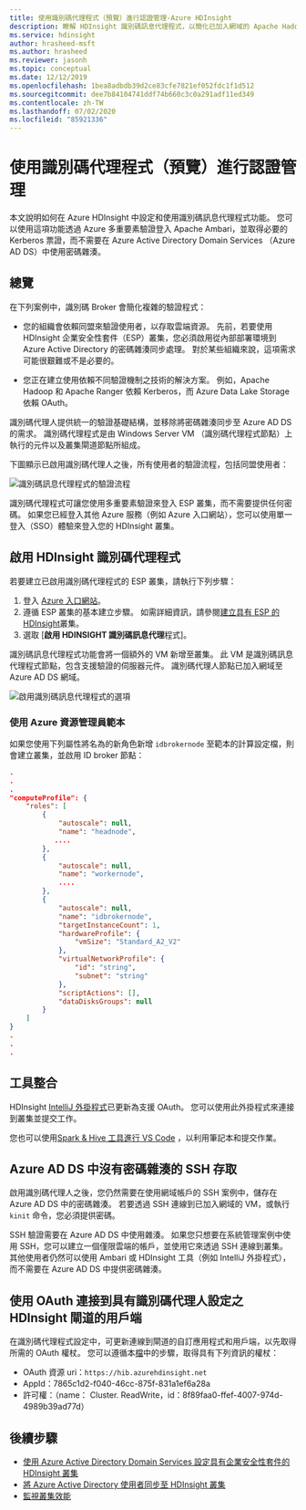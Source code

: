 ```yaml
---
title: 使用識別碼代理程式（預覽）進行認證管理-Azure HDInsight
description: 瞭解 HDInsight 識別碼訊息代理程式，以簡化已加入網域的 Apache Hadoop 叢集的驗證。
ms.service: hdinsight
author: hrasheed-msft
ms.author: hrasheed
ms.reviewer: jasonh
ms.topic: conceptual
ms.date: 12/12/2019
ms.openlocfilehash: 1bea8adbdb39d2ce83cfe7821ef052fdc1f1d512
ms.sourcegitcommit: dee7b84104741ddf74b660c3c0a291adf11ed349
ms.contentlocale: zh-TW
ms.lasthandoff: 07/02/2020
ms.locfileid: "85921336"
---
```

# <a name="use-id-broker-preview-for-credential-management"></a>使用識別碼代理程式（預覽）進行認證管理

本文說明如何在 Azure HDInsight 中設定和使用識別碼訊息代理程式功能。 您可以使用這項功能透過 Azure 多重要素驗證登入 Apache Ambari，並取得必要的 Kerberos 票證，而不需要在 Azure Active Directory Domain Services （Azure AD DS）中使用密碼雜湊。

## <a name="overview"></a>總覽

在下列案例中，識別碼 Broker 會簡化複雜的驗證程式：

* 您的組織會依賴同盟來驗證使用者，以存取雲端資源。 先前，若要使用 HDInsight 企業安全性套件（ESP）叢集，您必須啟用從內部部署環境到 Azure Active Directory 的密碼雜湊同步處理。 對於某些組織來說，這項需求可能很艱難或不是必要的。

* 您正在建立使用依賴不同驗證機制之技術的解決方案。 例如，Apache Hadoop 和 Apache Ranger 依賴 Kerberos，而 Azure Data Lake Storage 依賴 OAuth。

識別碼代理人提供統一的驗證基礎結構，並移除將密碼雜湊同步至 Azure AD DS 的需求。 識別碼代理程式是由 Windows Server VM （識別碼代理程式節點）上執行的元件以及叢集閘道節點所組成。 

下圖顯示已啟用識別碼代理人之後，所有使用者的驗證流程，包括同盟使用者：

![識別碼訊息代理程式的驗證流程](./media/identity-broker/identity-broker-architecture.png)

識別碼代理程式可讓您使用多重要素驗證來登入 ESP 叢集，而不需要提供任何密碼。 如果您已經登入其他 Azure 服務（例如 Azure 入口網站），您可以使用單一登入（SSO）體驗來登入您的 HDInsight 叢集。

## <a name="enable-hdinsight-id-broker"></a>啟用 HDInsight 識別碼代理程式

若要建立已啟用識別碼代理程式的 ESP 叢集，請執行下列步驟：

1. 登入 [Azure 入口網站](https://portal.azure.com)。
1. 遵循 ESP 叢集的基本建立步驟。 如需詳細資訊，請參閱[建立具有 ESP 的 HDInsight](apache-domain-joined-configure-using-azure-adds.md#create-an-hdinsight-cluster-with-esp)叢集。
1. 選取 [**啟用 HDINSIGHT 識別碼訊息代理**程式]。

識別碼訊息代理程式功能會將一個額外的 VM 新增至叢集。 此 VM 是識別碼訊息代理程式節點，包含支援驗證的伺服器元件。 識別碼代理人節點已加入網域至 Azure AD DS 網域。

![啟用識別碼訊息代理程式的選項](./media/identity-broker/identity-broker-enable.png)

### <a name="using-azure-resource-manager-templates"></a>使用 Azure 資源管理員範本
如果您使用下列屬性將名為的新角色新增 `idbrokernode` 至範本的計算設定檔，則會建立叢集，並啟用 ID broker 節點：

```json
.
.
.
"computeProfile": {
    "roles": [
        {
            "autoscale": null,
            "name": "headnode",
           ....
        },
        {
            "autoscale": null,
            "name": "workernode",
            ....
        },
        {
            "autoscale": null,
            "name": "idbrokernode",
            "targetInstanceCount": 1,
            "hardwareProfile": {
                "vmSize": "Standard_A2_V2"
            },
            "virtualNetworkProfile": {
                "id": "string",
                "subnet": "string"
            },
            "scriptActions": [],
            "dataDisksGroups": null
        }
    ]
}
.
.
.
```

## <a name="tool-integration"></a>工具整合

HDInsight [IntelliJ 外掛程式](https://docs.microsoft.com/azure/hdinsight/spark/apache-spark-intellij-tool-plugin#integrate-with-hdinsight-identity-broker-hib)已更新為支援 OAuth。 您可以使用此外掛程式來連接到叢集並提交工作。

您也可以使用[Spark & Hive 工具進行 VS Code](https://docs.microsoft.com/azure/hdinsight/hdinsight-for-vscode) ，以利用筆記本和提交作業。

## <a name="ssh-access-without-a-password-hash-in-azure-ad-ds"></a>Azure AD DS 中沒有密碼雜湊的 SSH 存取

啟用識別碼代理人之後，您仍然需要在使用網域帳戶的 SSH 案例中，儲存在 Azure AD DS 中的密碼雜湊。 若要透過 SSH 連線到已加入網域的 VM，或執行 `kinit` 命令，您必須提供密碼。 

SSH 驗證需要在 Azure AD DS 中使用雜湊。 如果您只想要在系統管理案例中使用 SSH，您可以建立一個僅限雲端的帳戶，並使用它來透過 SSH 連線到叢集。 其他使用者仍然可以使用 Ambari 或 HDInsight 工具（例如 IntelliJ 外掛程式），而不需要在 Azure AD DS 中提供密碼雜湊。

## <a name="clients-using-oauth-to-connect-to-hdinsight-gateway-with-id-broker-setup"></a>使用 OAuth 連接到具有識別碼代理人設定之 HDInsight 閘道的用戶端

在識別碼代理程式設定中，可更新連線到閘道的自訂應用程式和用戶端，以先取得所需的 OAuth 權杖。 您可以遵循本[檔](https://docs.microsoft.com/azure/storage/common/storage-auth-aad-app)中的步驟，取得具有下列資訊的權杖：

*   OAuth 資源 uri：`https://hib.azurehdinsight.net` 
* AppId：7865c1d2-f040-46cc-875f-831a1ef6a28a
*   許可權：（name： Cluster. ReadWrite，id：8f89faa0-ffef-4007-974d-4989b39ad77d）

## <a name="next-steps"></a>後續步驟

* [使用 Azure Active Directory Domain Services 設定具有企業安全性套件的 HDInsight 叢集](apache-domain-joined-configure-using-azure-adds.md)
* [將 Azure Active Directory 使用者同步至 HDInsight 叢集](../hdinsight-sync-aad-users-to-cluster.md)
* [監視叢集效能](../hdinsight-key-scenarios-to-monitor.md)
